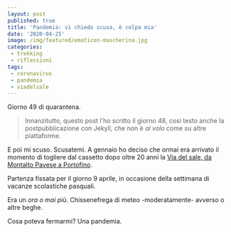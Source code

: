 ```yaml
---
layout: post
published: true
title: 'Pandemia: vi chiedo scusa, è colpa mia'
date: '2020-04-25'
image: /img/featured/emoticon-mascherina.jpg
categories:
 - trekking
 - riflessioni
tags:
 - coronavirus
 - pandemia
 - viadelsale
---
```

Giorno 49 di quarantena.


> Innanzitutto, questo post l'ho scritto il giorno 48, così testo anche la postpubblicazione con Jekyll, che non è *al volo* come su altre piattaforme.


E poi mi scuso. Scusatemi.
A gennaio ho deciso che ormai era arrivato il momento di togliere dal cassetto dopo oltre 20 anni la [Via del sale, da Montalto Pavese a Portofino](/escursioni/via-del-sale).

Partenza fissata per il giorno 9 aprile, in occasione della settimana di vacanze scolastiche pasquali.

Era un *ora o mai più*. Chissenefrega di meteo -moderatamente- avverso o altre beghe.

Cosa poteva fermarmi? Una pandemia.
